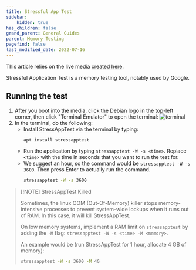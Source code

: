 ```yaml
---
title: Stressful App Test
sidebar:
    hidden: true
has_children: false
grand_parent: General Guides
parent: Memory Testing
pagefind: false
last_modified_date: 2022-07-16
---
```


This article relies on the live media [created here](/live-sessions/linux-live-session).

Stressful Application Test is a memory testing tool, notably used by Google.

## Running the test
1. After you boot into the media, click the Debian logo in the top-left corner, then click "Terminal Emulator" to open the terminal:
![terminal](../../../../assets/stressapptest/terminal.webp)
2. In the terminal, do the following:
    - Install StressAppTest via the terminal by typing: 
        ```bash
        apt install stressapptest
        ```
    - Run the application by typing `stressapptest -W -s <time>`. Replace `<time>` with the time in seconds that you want to run the test for.
    - We suggest an hour, so the command would be `stressapptest -W -s 3600`. Then press Enter to actually run the command.
        ```bash
        stressapptest -W -s 3600
        ```

> [!NOTE] StressAppTest Killed
>
> Sometimes, the linux OOM (Out-Of-Memory) killer stops memory-intensive processes to prevent system-wide lockups when it runs out of RAM. In this case, it will kill StressAppTest.
>
> On low memory systems, implement a RAM limit on `stressapptest` by adding the `-M` flag: `stressapptest -W -s <time> -M <memory>`.
>
> An example would be (run StressAppTest for 1 hour, allocate 4 GB of memory):
> ```bash
> stressapptest -W -s 3600 -M 4G
> ```